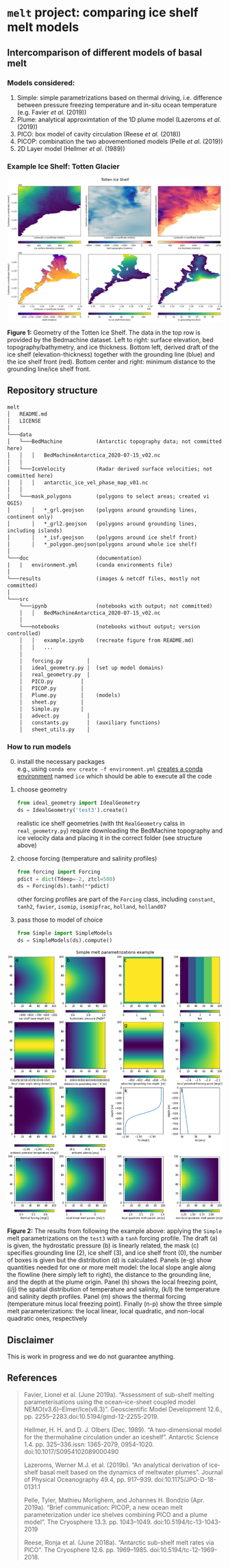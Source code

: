 # `melt` project: comparing ice shelf melt models
## Intercomparison of different models of basal melt

### Models considered:
1. Simple: simple parametrizations based on thermal driving, i.e. difference between pressure freezing temperature and in-situ ocean temperature (e.g. Favier _et al._ (2019))
1. Plume: analytical approximtation of the 1D plume model (Lazeroms _et al._ (2019))
1. PICO: box model of cavity circulation (Reese _et al._ (2018))
1. PICOP: combination the two abovementioned models (Pelle _et al._ (2019))
1. 2D Layer model (Hellmer _et al._ (1989))
### Example Ice Shelf: Totten Glacier

<img src="results/Bedmachine/TottenIS_geometry.png">

__Figure 1:__  Geometry of the Totten Ice Shelf. The data in the top row is provided by the Bedmachine dataset. Left to right: surface elevation, bed topography/bathymetry, and ice thickness. Bottom left, derived draft of the ice shelf (elevation-thickness) together with the grounding line (blue) and the ice shelf front (red). Bottom center and right: minimum distance to the grounding line/ice shelf front.

## Repository structure
```
melt
│   README.md
│   LICENSE
│
└───data
│   └───BedMachine           (Antarctic topography data; not committed here)
│   │   │   BedMachineAntarctica_2020-07-15_v02.nc
│   │
│   └───IceVelocity          (Radar derived surface velocities; not committed here)
│   │   │   antarctic_ice_vel_phase_map_v01.nc
│   │
│   └───mask_polygons        (polygons to select areas; created vi QGIS)
│       │   *_grl.geojson    (polygons around grounding lines, continent only)
│       │   *_grl2.geojson   (polygons around grounding lines, including islands)
│       │   *_isf.geojson    (polygons around ice shelf front)
│       │   *_polygon.geojson(polygons around whole ice shelf)
│
└───doc                      (documentation)
|   |   environment.yml      (conda environments file)
│
└───results                  (images & netcdf files, mostly not committed)
│   
└───src
    └───ipynb                (notebooks with output; not committed)
    │   │   BedMachineAntarctica_2020-07-15_v02.nc
    │
    └───notebooks            (notebooks without output; version controlled)
    │   │   example.ipynb    (recreate figure from README.md)
    │   │   ...
    │
    │   forcing.py        │
    │   ideal_geometry.py │  (set up model domains)
    │   real_geometry.py  │
    │   PICO.py         │
    │   PICOP.py        │
    │   Plume.py        │    (models)
    │   sheet.py        │
    │   Simple.py       │
    │   advect.py         │
    │   constants.py      │  (auxiliary functions)
    │   sheet_utils.py    │
```

### How to run models

0. install the necessary packages\
   e.g., using `conda env create -f environment.yml` [creates a conda environment](https://conda.io/projects/conda/en/latest/user-guide/tasks/manage-environments.html#creating-an-environment-from-an-environment-yml-file) named `ice` which should be able to execute all the code

1. choose geometry
    ```python
    from ideal_geometry import IdealGeometry
    ds = IdealGeometry('test3').create()
    ```
    realistic ice shelf geometries (with tht `RealGeometry` calss in `real_geometry.py`) require downloading the BedMachine topography and ice velocity data and placing it in the correct folder (see structure above)
2. choose forcing (temperature and salinity profiles)
    ```python
    from forcing import Forcing
    pdict = dict(Tdeep=-2, ztcl=500)
    ds = Forcing(ds).tanh(**pdict)
    ```
    other forcing profiles are part of the `Forcing` class, including `constant`, `tanh2`, `favier`, `isomip`, `isomipfrac`, `holland`, `holland07`
3. pass those to model of choice
    ```python
    from Simple import SimpleModels
    ds = SimpleModels(ds).compute()
    ```

<img src="results/example/Simple_tanh_test3.png">

__Figure 2:__ The results from following the example above: applying the `Simple` melt parametrizations on the `test3` with a `tanh` forcing profile. The draft (a) is given, the hydrostatic pressure (b) is linearly related, the mask (c) specifies grounding line (2), ice shelf (3), and ice shelf front (0), the number of boxes is given but the distribution (d) is calculated.
Panels (e-g) show quantities needed for one or more melt model: the local slope angle along the flowline (here simply left to right), the distance to the grounding line, and the depth at the plume origin.
Panel (h) shows the local freezing point, (i/j) the spatial distribution of temperature and salinity, (k/l) the temperature and salinity depth profiles.
Panel (m) shows the thermal forcing (temperature minus local freezing point).
Finally (n-p) show the three simple melt parameterizations: the local linear, local quadratic, and non-local quadratic ones, respectively

## Disclaimer
This is work in progress and we do not guarantee anything. 

## References
> Favier,  Lionel et al.  (June  2019a). “Assessment of  sub-shelf melting  parameterisations using  the ocean–ice-sheet coupled model NEMO(v3.6)–Elmer/Ice(v8.3)”. Geoscientific  Model  Development 12.6., pp. 2255–2283.doi:10.5194/gmd-12-2255-2019.
>
>Hellmer, H. H. and D. J. Olbers (Dec. 1989). “A two-dimensional model for the thermohaline circulation under an iceshelf”. Antarctic Science 1.4. pp. 325–336.issn: 1365-2079, 0954-1020. doi:10.1017/S0954102089000490
>
> Lazeroms, Werner M.J. et al. (2019b). “An analytical derivation of ice-shelf basal melt based on the dynamics of meltwater plumes”. Journal of Physical Oceanography 49.4, pp. 917–939. doi:10.1175/JPO-D-18-0131.1
>
> Pelle, Tyler, Mathieu Morlighem, and Johannes H. Bondzio (Apr. 2019a). “Brief communication: PICOP, a new ocean melt parameterization under ice shelves combining PICO and a plume model”. The Cryosphere 13.3. pp. 1043–1049. doi:10.5194/tc-13-1043-2019
>
> Reese,  Ronja  et  al.  (June  2018a).  “Antarctic  sub-shelf  melt  rates  via PICO”.  The  Cryosphere 12.6. pp. 1969–1985. doi:10.5194/tc-12-1969-2018.